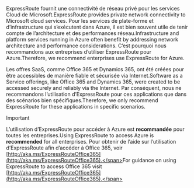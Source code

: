 <span data-ttu-id="463a1-101">ExpressRoute fournit une connectivité de réseau privé pour les services Cloud de Microsoft.</span><span class="sxs-lookup"><span data-stu-id="463a1-101">ExpressRoute provides private network connectivity to Microsoft cloud services.</span></span> <span data-ttu-id="463a1-102">Pour les services de plate-forme et d’infrastructure qui s’exécutent dans Azure, il est bien souvent utile de tenir compte de l’architecture et des performances réseau.</span><span class="sxs-lookup"><span data-stu-id="463a1-102">Infrastructure and platform services running in Azure often benefit by addressing network architecture and performance considerations.</span></span> <span data-ttu-id="463a1-103">C’est pourquoi nous recommandons aux entreprises d’utiliser ExpressRoute pour Azure.</span><span class="sxs-lookup"><span data-stu-id="463a1-103">Therefore, we recommend enterprises use ExpressRoute for Azure.</span></span>

<span data-ttu-id="463a1-104">Les offres SaaS, comme Office 365 et Dynamics 365, ont été créées pour être accessibles de manière fiable et sécurisée via Internet.</span><span class="sxs-lookup"><span data-stu-id="463a1-104">Software as a Service offerings, like Office 365 and Dynamics 365, were created to be accessed securely and reliably via the Internet.</span></span>  <span data-ttu-id="463a1-105">Par conséquent, nous ne recommandons l’utilisation d’ExpressRoute pour ces applications que dans des scénarios bien spécifiques.</span><span class="sxs-lookup"><span data-stu-id="463a1-105">Therefore, we only recommend ExpressRoute for these applications in specific scenarios.</span></span>

> [!IMPORTANT]
> <span data-ttu-id="463a1-106">L’utilisation d’ExpressRoute pour accéder à Azure est **recommandée** pour toutes les entreprises.</span><span class="sxs-lookup"><span data-stu-id="463a1-106">Using ExpressRoute to access Azure is **recommended** for all enterprises.</span></span> <span data-ttu-id="463a1-107">Pour obtenir de l’aide sur l’utilisation d’ExpressRoute afin d’accéder à Office 365, voir [http://aka.ms/ExpressRouteOffice365](http://aka.ms/ExpressRouteOffice365).</span><span class="sxs-lookup"><span data-stu-id="463a1-107">For guidance on using ExpressRoute to access Office 365 visit [http://aka.ms/ExpressRouteOffice365](http://aka.ms/ExpressRouteOffice365).</span></span>
> 
> 

